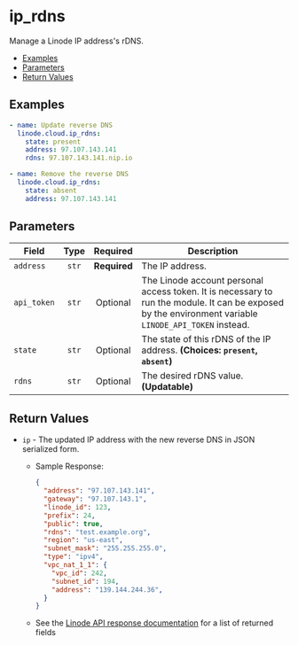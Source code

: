 # ip_rdns

Manage a Linode IP address's rDNS.

- [Examples](#examples)
- [Parameters](#parameters)
- [Return Values](#return-values)

## Examples

```yaml
- name: Update reverse DNS
  linode.cloud.ip_rdns:
    state: present
    address: 97.107.143.141
    rdns: 97.107.143.141.nip.io

```

```yaml
- name: Remove the reverse DNS
  linode.cloud.ip_rdns:
    state: absent
    address: 97.107.143.141

```


## Parameters

| Field     | Type | Required | Description                                                                  |
|-----------|------|----------|------------------------------------------------------------------------------|
| `address` | <center>`str`</center> | <center>**Required**</center> | The IP address.   |
| `api_token` | <center>`str`</center> | <center>Optional</center> | The Linode account personal access token. It is necessary to run the module. It can be exposed by the environment variable `LINODE_API_TOKEN` instead.   |
| `state` | <center>`str`</center> | <center>Optional</center> | The state of this rDNS of the IP address.  **(Choices: `present`, `absent`)** |
| `rdns` | <center>`str`</center> | <center>Optional</center> | The desired rDNS value.  **(Updatable)** |

## Return Values

- `ip` - The updated IP address with the new reverse DNS in JSON serialized form.

    - Sample Response:
        ```json
        {
          "address": "97.107.143.141",
          "gateway": "97.107.143.1",
          "linode_id": 123,
          "prefix": 24,
          "public": true,
          "rdns": "test.example.org",
          "region": "us-east",
          "subnet_mask": "255.255.255.0",
          "type": "ipv4",
          "vpc_nat_1_1": {
            "vpc_id": 242,
            "subnet_id": 194,
            "address": "139.144.244.36",
          }
        }
        ```
    - See the [Linode API response documentation](https://www.linode.com/docs/api/profile/#ip-address-rdns-update) for a list of returned fields


